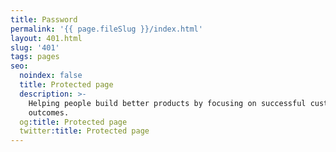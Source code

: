 ```yaml
---
title: Password
permalink: '{{ page.fileSlug }}/index.html'
layout: 401.html
slug: '401'
tags: pages
seo:
  noindex: false
  title: Protected page
  description: >-
    Helping people build better products by focusing on successful customer
    outcomes.
  og:title: Protected page
  twitter:title: Protected page
---
```



